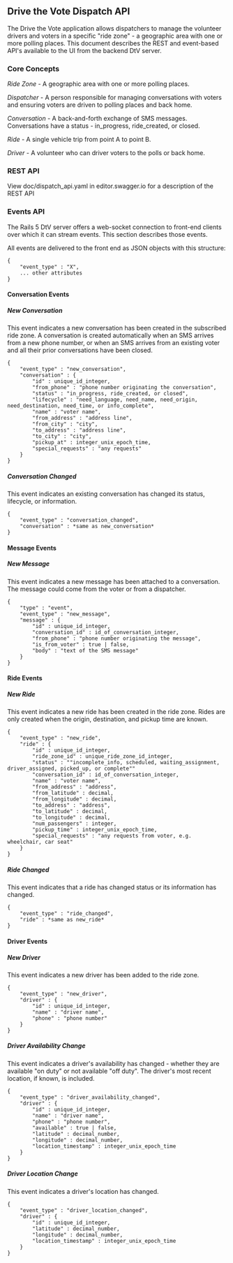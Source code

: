## Drive the Vote Dispatch API

The Drive the Vote application allows dispatchers to manage the volunteer drivers and voters in a specific "ride zone" - a geographic area with one or more polling places. This document describes the REST and event-based API's available to the UI from the backend DtV server.

### Core Concepts

*Ride Zone* - A geographic area with one or more polling places.

*Dispatcher* - A person responsible for managing conversations with voters and ensuring voters are driven to polling places and back home.

*Conversation* - A back-and-forth exchange of SMS messages. Conversations have a status - in_progress, ride_created, or closed.

*Ride* - A single vehicle trip from point A to point B.

*Driver* - A volunteer who can driver voters to the polls or back home.

### REST API

View doc/dispatch_api.yaml in editor.swagger.io for a description of the REST API

### Events API

The Rails 5 DtV server offers a web-socket connection to front-end clients over which it can stream events. This section describes those events.

All events are delivered to the front end as JSON objects with this structure:

	{
		"event_type" : "X",
		... other attributes
	}

#### Conversation Events
##### New Conversation
This event indicates a new conversation has been created in the subscribed ride zone. A conversation is created automatically when an SMS arrives from a new phone number, or when an SMS arrives from an existing voter and all their prior conversations have been closed.

	{
		"event_type" : "new_conversation",
		"conversation" : {
			"id" : unique_id_integer,
			"from_phone" : "phone number originating the conversation",
			"status" : "in_progress, ride_created, or closed",
			"lifecycle" : "need_language, need_name, need_origin, need_destination, need_time, or info_complete",
			"name" : "voter name",
			"from_address" : "address line",
			"from_city" : "city",
			"to_address" : "address line",
			"to_city" : "city",
			"pickup_at" : integer_unix_epoch_time,
			"special_requests" : "any requests"
		}
	}

##### Conversation Changed
This event indicates an existing conversation has changed its status, lifecycle, or information.

	{
		"event_type" : "conversation_changed",
		"conversation" : *same as new_conversation*
	}

#### Message Events
##### New Message
This event indicates a new message has been attached to a conversation. The message could come from the voter or from a dispatcher.

	{
		"type" : "event",
		"event_type" : "new_message",
		"message" : {
			"id" : unique_id_integer,
			"conversation_id" : id_of_conversation_integer,
			"from_phone" : "phone number originating the message",
			"is_from_voter" : true | false,
			"body" : "text of the SMS message"
		}
	}

#### Ride Events
##### New Ride
This event indicates a new ride has been created in the ride zone. Rides are only created when the origin, destination, and pickup time are known.

	{
		"event_type" : "new_ride",
		"ride" : {
			"id" : unique_id_integer,
			"ride_zone_id" : unique_ride_zone_id_integer,
			"status" : ""incomplete_info, scheduled, waiting_assignment, driver_assigned, picked_up, or complete""
			"conversation_id" : id_of_conversation_integer,
			"name" : "voter name",
			"from_address" : "address",
			"from_latitude" : decimal,
			"from_longitude" : decimal,
			"to_address" : "address",
			"to_latitude" : decimal,
			"to_longitude" : decimal,
			"num_passengers" : integer,
			"pickup_time" : integer_unix_epoch_time,
			"special_requests" : "any requests from voter, e.g. wheelchair, car seat"
		}
	}

##### Ride Changed
This event indicates that a ride has changed status or its information has changed.

	{
		"event_type" : "ride_changed",
		"ride" : *same as new_ride*
	}


#### Driver Events
##### New Driver
This event indicates a new driver has been added to the ride zone.

	{
		"event_type" : "new_driver",
		"driver" : {
			"id" : unique_id_integer,
			"name" : "driver name",
			"phone" : "phone number"
		}
	}

##### Driver Availability Change
This event indicates a driver's availability has changed - whether they are available "on duty" or not available "off duty". The driver's most recent location, if known, is included.

	{
		"event_type" : "driver_availability_changed",
		"driver" : {
			"id" : unique_id_integer,
			"name" : "driver name",
			"phone" : "phone number",
			"available" : true | false,
			"latitude" : decimal_number,
			"longitude" : decimal_number,
			"location_timestamp" : integer_unix_epoch_time
		}
	}

##### Driver Location Change
This event indicates a driver's location has changed.

	{
		"event_type" : "driver_location_changed",
		"driver" : {
			"id" : unique_id_integer,
			"latitude" : decimal_number,
			"longitude" : decimal_number,
			"location_timestamp" : integer_unix_epoch_time
		}
	}
